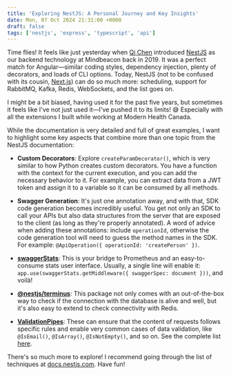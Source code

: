 ```yaml
---
title: 'Exploring NestJS: A Personal Journey and Key Insights'
date: Mon, 07 Oct 2024 21:31:00 +0000
draft: false
tags: ['nestjs', 'express', 'typescript', 'api']
---
```


Time flies! It feels like just yesterday when [Qi Chen](https://www.linkedin.com/in/qi-chen-ca) introduced [NestJS](https://nestjs.com) as our backend technology at Mindbeacon back in 2019. It was a perfect match for Angular—similar coding styles, dependency injection, plenty of decorators, and loads of CLI options. Today, NestJS (not to be confused with its cousin, [Next.js](https://nextjs.org)) can do so much more: scheduling, support for RabbitMQ, Kafka, Redis, WebSockets, and the list goes on.

I might be a bit biased, having used it for the past five years, but sometimes it feels like I've not just used it—I've pushed it to its limits! 😅 Especially with all the extensions I built while working at Modern Health Canada.

While the documentation is very detailed and full of great examples, I want to highlight some key aspects that combine more than one topic from the NestJS documentation:

- **Custom Decorators**: Explore `createParamDecorator()`, which is very similar to how Python creates custom decorators. You have a function with the context for the current execution, and you can add the necessary behavior to it. For example, you can extract data from a JWT token and assign it to a variable so it can be consumed by all methods.

- **Swagger Generation**: It's just one annotation away, and with that, SDK code generation becomes incredibly useful. You get not only an SDK to call your APIs but also data structures from the server that are exposed to the client (as long as they're properly annotated). A word of advice when adding these annotations: include `operationId`, otherwise the code generation tool will need to guess the method names in the SDK. For example: `@ApiOperation({ operationId: 'createPerson' })`.

- **[swaggerStats](https://www.npmjs.com/package/swagger-stats)**: This is your bridge to Prometheus and an easy-to-consume stats user interface. Usually, a single line will enable it: `app.use(swaggerStats.getMiddleware({ swaggerSpec: document }))`, and voilà!

- **[@nestjs/terminus](https://www.npmjs.com/package/@nestjs/terminus)**: This package not only comes with an out-of-the-box way to check if the connection with the database is alive and well, but it's also easy to extend to check connectivity with Redis.

- **[ValidationPipes](https://docs.nestjs.com/techniques/validation#auto-validation)**: These can ensure that the content of requests follows specific rules and enable very common cases of data validation, like `@IsEmail()`, `@IsArray()`, `@IsNotEmpty()`, and so on. See the complete list [here](https://github.com/typestack/class-validator#validation-decorators).

There's so much more to explore! I recommend going through the list of techniques at [docs.nestjs.com](https://docs.nestjs.com/). Have fun!
